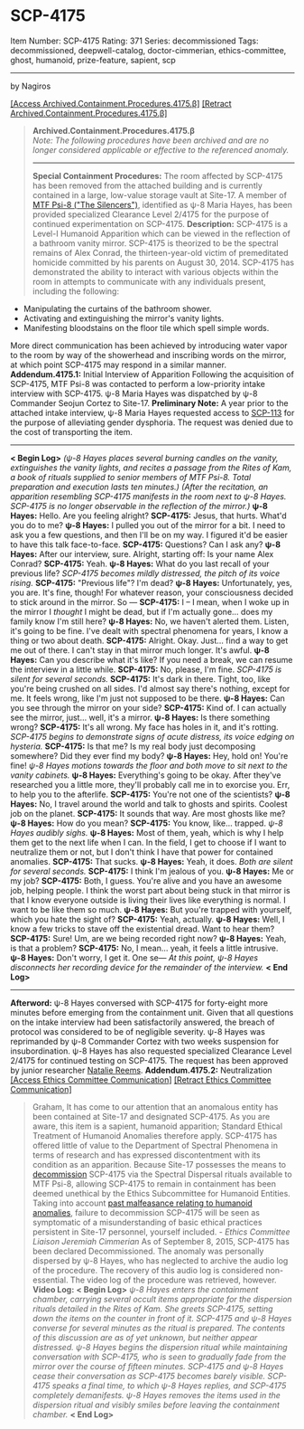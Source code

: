 # SCP-4175
Item Number: SCP-4175
Rating: 371
Series: decommissioned
Tags: decommissioned, deepwell-catalog, doctor-cimmerian, ethics-committee, ghost, humanoid, prize-feature, sapient, scp

---

by Nagiros
  

[[Access Archived.Containment.Procedures.4175.β]](javascript:;)
[[Retract Archived.Containment.Procedures.4175.β]](javascript:;)
> **Archived.Containment.Procedures.4175.β**  
>  _Note: The following procedures have been archived and are no longer considered applicable or effective to the referenced anomaly._
> * * *
> **Special Containment Procedures:** The room affected by SCP-4175 has been removed from the attached building and is currently contained in a large, low-value storage vault at Site-17.
> A member of [MTF Psi-8 ("The Silencers")](/task-forces#psi-8), identified as ψ-8 Maria Hayes, has been provided specialized Clearance Level 2/4175 for the purpose of continued experimentation on SCP-4175.
**Description:** SCP-4175 is a Level-I Humanoid Apparition which can be viewed in the reflection of a bathroom vanity mirror. SCP-4175 is theorized to be the spectral remains of Alex Conrad, the thirteen-year-old victim of premeditated homicide committed by his parents on August 30, 2014.
SCP-4175 has demonstrated the ability to interact with various objects within the room in attempts to communicate with any individuals present, including the following:
  * Manipulating the curtains of the bathroom shower.
  * Activating and extinguishing the mirror's vanity lights.
  * Manifesting bloodstains on the floor tile which spell simple words.

More direct communication has been achieved by introducing water vapor to the room by way of the showerhead and inscribing words on the mirror, at which point SCP-4175 may respond in a similar manner.
**Addendum.4175.1:** Initial Interview of Apparition
Following the acquisition of SCP-4175, MTF Psi-8 was contacted to perform a low-priority intake interview with SCP-4175. ψ-8 Maria Hayes was dispatched by ψ-8 Commander Seojun Cortez to Site-17.
**Preliminary Note:** A year prior to the attached intake interview, ψ-8 Maria Hayes requested access to [SCP-113](/scp-113) for the purpose of alleviating gender dysphoria. The request was denied due to the cost of transporting the item.
* * *
**< Begin Log>**
_(ψ-8 Hayes places several burning candles on the vanity, extinguishes the vanity lights, and recites a passage from the Rites of Kam, a book of rituals supplied to senior members of MTF Psi-8. Total preparation and execution lasts ten minutes.)_
_(After the recitation, an apparition resembling SCP-4175 manifests in the room next to ψ-8 Hayes. SCP-4175 is no longer observable in the reflection of the mirror.)_
**ψ-8 Hayes:** Hello. Are you feeling alright?
**SCP-4175:** Jesus, that hurts. What'd you do to me?
**ψ-8 Hayes:** I pulled you out of the mirror for a bit. I need to ask you a few questions, and then I'll be on my way. I figured it'd be easier to have this talk face-to-face.
**SCP-4175:** Questions? Can I ask any?
**ψ-8 Hayes:** After our interview, sure. Alright, starting off: Is your name Alex Conrad?
**SCP-4175:** Yeah.
**ψ-8 Hayes:** What do you last recall of your previous life?
_SCP-4175 becomes mildly distressed, the pitch of its voice rising._
**SCP-4175:** "Previous life"? I'm dead?
**ψ-8 Hayes:** Unfortunately, yes, you are. It's fine, though! For whatever reason, your consciousness decided to stick around in the mirror. So —
**SCP-4175:** I – I mean, when I woke up in the mirror I _thought_ I might be dead, but if I'm actually gone… does my family know I'm still here?
**ψ-8 Hayes:** No, we haven't alerted them. Listen, it's going to be fine. I've dealt with spectral phenomena for years, I know a thing or two about death.
**SCP-4175:** Alright. Okay. Just… find a way to get me out of there. I can't stay in that mirror much longer. It's awful.
**ψ-8 Hayes:** Can you describe what it's like? If you need a break, we can resume the interview in a little while.
**SCP-4175:** No, please, I'm fine.
_SCP-4175 is silent for several seconds._
**SCP-4175:** It's dark in there. Tight, too, like you're being crushed on all sides. I'd almost say there's nothing, except for me. It feels wrong, like I'm just not supposed to be there.
**ψ-8 Hayes:** Can you see through the mirror on your side?
**SCP-4175:** Kind of. I can actually see the mirror, just… well, it's a mirror.
**ψ-8 Hayes:** Is there something wrong?
**SCP-4175:** It's all wrong. My face has holes in it, and it's rotting.
_SCP-4175 begins to demonstrate signs of acute distress, its voice edging on hysteria._
**SCP-4175:** Is that me? Is my real body just decomposing somewhere? Did they ever find my body?
**ψ-8 Hayes:** Hey, hold on! You're fine!
_ψ-8 Hayes motions towards the floor and both move to sit next to the vanity cabinets._
**ψ-8 Hayes:** Everything's going to be okay. After they've researched you a little more, they'll probably call me in to exorcise you. Err, to help you to the afterlife.
**SCP-4175:** You're not one of the scientists?
**ψ-8 Hayes:** No, I travel around the world and talk to ghosts and spirits. Coolest job on the planet.
**SCP-4175:** It sounds that way. Are most ghosts like me?
**ψ-8 Hayes:** How do you mean?
**SCP-4175:** You know, like… trapped.
_ψ-8 Hayes audibly sighs._
**ψ-8 Hayes:** Most of them, yeah, which is why I help them get to the next life when I can. In the field, I get to choose if I want to neutralize them or not, but I don't think I have that power for contained anomalies.
**SCP-4175:** That sucks.
**ψ-8 Hayes:** Yeah, it does.
_Both are silent for several seconds._
**SCP-4175:** I think I'm jealous of you.
**ψ-8 Hayes:** Me or my job?
**SCP-4175:** Both, I guess. You're alive and you have an awesome job, helping people. I think the worst part about being stuck in that mirror is that I know everyone outside is living their lives like everything is normal. I want to be like them so much.
**ψ-8 Hayes:** But you're trapped with yourself, which you hate the sight of?
**SCP-4175:** Yeah, actually.
**ψ-8 Hayes:** Well, I know a few tricks to stave off the existential dread. Want to hear them?
**SCP-4175:** Sure! Um, are we being recorded right now?
**ψ-8 Hayes:** Yeah, is that a problem?
**SCP-4175:** No, I mean… yeah, it feels a little intrusive.
**ψ-8 Hayes:** Don't worry, I get it. One se—
_At this point, ψ-8 Hayes disconnects her recording device for the remainder of the interview._
**< End Log>**
* * *
**Afterword:** ψ-8 Hayes conversed with SCP-4175 for forty-eight more minutes before emerging from the containment unit. Given that all questions on the intake interview had been satisfactorily answered, the breach of protocol was considered to be of negligible severity. ψ-8 Hayes was reprimanded by ψ-8 Commander Cortez with two weeks suspension for insubordination.
ψ-8 Hayes has also requested specialized Clearance Level 2/4175 for continued testing on SCP-4175. The request has been approved by junior researcher [Natalie Reems](/apas).
**Addendum.4175.2:** Neutralization
[[Access Ethics Committee Communication]](javascript:;)
[[Retract Ethics Committee Communication]](javascript:;)
> Graham,
> It has come to our attention that an anomalous entity has been contained at Site-17 and designated SCP-4175. As you are aware, this item is a sapient, humanoid apparition; Standard Ethical Treatment of Humanoid Anomalies therefore apply. SCP-4175 has offered little of value to the Department of Spectral Phenomena in terms of research and has expressed discontentment with its condition as an apparition. Because Site-17 possesses the means to [decommission](/scp-4456) SCP-4175 via the Spectral Dispersal rituals available to MTF Psi-8, allowing SCP-4175 to remain in containment has been deemed unethical by the Ethics Subcommittee for Humanoid Entities. Taking into account [past malfeasance relating to humanoid anomalies](/scp-4051), failure to decommission SCP-4175 will be seen as symptomatic of a misunderstanding of basic ethical practices persistent in Site-17 personnel, yourself included.
> \- _Ethics Committee Liaison Jeremiah Cimmerian_
As of September 8, 2015, SCP-4175 has been declared Decommissioned. The anomaly was personally dispersed by ψ-8 Hayes, who has neglected to archive the audio log of the procedure. The recovery of this audio log is considered non-essential. The video log of the procedure was retrieved, however.
**Video Log:**
**< Begin Log>**
_ψ-8 Hayes enters the containment chamber, carrying several occult items appropriate for the dispersion rituals detailed in the Rites of Kam. She greets SCP-4175, setting down the items on the counter in front of it._
_SCP-4175 and ψ-8 Hayes converse for several minutes as the ritual is prepared. The contents of this discussion are as of yet unknown, but neither appear distressed._
_ψ-8 Hayes begins the dispersion ritual while maintaining conversation with SCP-4175, who is seen to gradually fade from the mirror over the course of fifteen minutes._
_SCP-4175 and ψ-8 Hayes cease their conversation as SCP-4175 becomes barely visible. SCP-4175 speaks a final time, to which ψ-8 Hayes replies, and SCP-4175 completely demanifests._
_ψ-8 Hayes removes the items used in the dispersion ritual and visibly smiles before leaving the containment chamber._
**< End Log>**